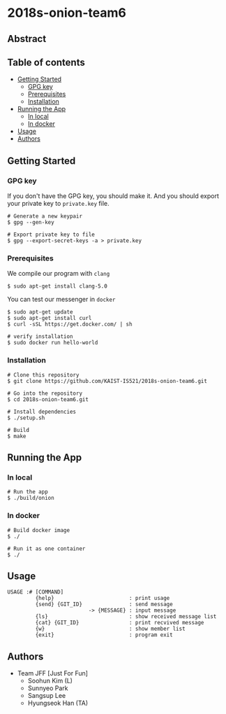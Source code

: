 # 2018s-onion-team6

## Abstract

## Table of contents
* [Getting Started](#getting-started)
  * [GPG key](#gpg-key)
  * [Prerequisites](#prerequisites)
  * [Installation](#installation)
* [Running the App](#getting-started)
  * [In local](#in-local)
  * [In docker](#in-docker)
* [Usage](#usage)
* [Authors](#authors)

## Getting Started

### GPG key

If you don't have the GPG key, you should make it.
And you should export your private key to `private.key` file.

```
# Generate a new keypair
$ gpg --gen-key

# Export private key to file
$ gpg --export-secret-keys -a > private.key
```

### Prerequisites

We compile our program with `clang`

```
$ sudo apt-get install clang-5.0
```

You can test our messenger in `docker`

```
$ sudo apt-get update
$ sudo apt-get install curl
$ curl -sSL https://get.docker.com/ | sh

# verify installation
$ sudo docker run hello-world
```

### Installation

```
# Clone this repository
$ git clone https://github.com/KAIST-IS521/2018s-onion-team6.git

# Go into the repository
$ cd 2018s-onion-team6.git

# Install dependencies
$ ./setup.sh

# Build 
$ make
```

## Running the App

### In local

```
# Run the app
$ ./build/onion
```

### In docker

```
# Build docker image
$ ./

# Run it as one container
$ ./
```

## Usage

```
USAGE :# [COMMAND]
         {help}                        : print usage
         {send} {GIT_ID}               : send message
                          -> {MESSAGE} : input message
         {ls}                          : show received message list 
         {cat} {GIT_ID}                : print recvived message
         {w}                           : show member list
         {exit}                        : program exit
```

## Authors
 * Team JFF [Just For Fun]
   * Soohun Kim (L)
   * Sunnyeo Park
   * Sangsup Lee
   * Hyungseok Han (TA)